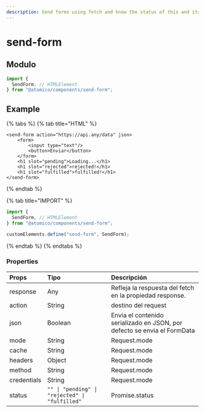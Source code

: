 ```yaml
---
description: Send forms using fetch and know the status of this and its response
---
```


# send-form

## Modulo

```javascript
import {
  SendForm, // HTMLElement
} from "@atomico/components/send-form";
```

## Example

{% tabs %}
{% tab title="HTML" %}

```markup
<send-form action="https://api.any/data" json>
    <form>
        <input type="text"/>
        <button>Enviar</button>
    </form>
    <h1 slot="pending">Loading...</h1>
    <h1 slot="rejected">rejected!</h1>
    <h1 slot="fulfilled">fulfilled!</h1>
</send-form>
```

{% endtab %}

{% tab title="IMPORT" %}

```javascript
import {
  SendForm, // HTMLElement
} from "@atomico/components/send-form";

customElements.define("send-form", SendForm);
```

{% endtab %}
{% endtabs %}

### Properties

| Props       | Tipo                                           | Descripción                                                              |
| :---------- | :--------------------------------------------- | :----------------------------------------------------------------------- |
| response    | Any                                            | Refleja la respuesta del fetch en la propiedad response.                 |
| action      | String                                         | destino del request                                                      |
| json        | Boolean                                        | Envia el contenido serializado en JSON, por defecto se envia el FormData |
| mode        | String                                         | Request.mode                                                             |
| cache       | String                                         | Request.mode                                                             |
| headers     | Object                                         | Request.mode                                                             |
| method      | String                                         | Request.mode                                                             |
| credentials | String                                         | Request.mode                                                             |
| status      | `"" \| "pending" \| "rejected" \| "fulfilled"` | Promise.status                                                           |
